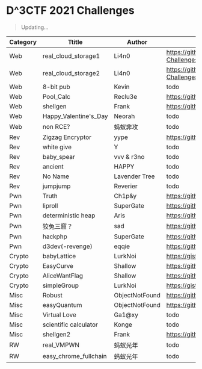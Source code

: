 # D^3CTF 2021 Challenges

> Updating...

| Category | Ttitle                | Author         | URL                                                          |
| -------- | --------------------- | -------------- | ------------------------------------------------------------ |
| Web      | real_cloud_storage1   | Li4n0          | https://github.com/Li4n0/My-CTF-Challenges/tree/master/D%5E3CTF2021_real_cloud |
| Web      | real_cloud_storage2   | Li4n0          | https://github.com/Li4n0/My-CTF-Challenges/tree/master/D%5E3CTF2021_real_cloud |
| Web      | 8-bit pub             | Kevin          | todo                                                         |
| Web      | Pool_Calc             | Reclu3e        | https://github.com/Reclu3e/MyCTFChallenges/tree/main/D3CTF2021/Pool_Calc |
| Web      | shellgen              | Frank          | https://github.com/frankli0324/d3ctf-shellgen/tree/master/web |
| Web      | Happy_Valentine's_Day | Neorah         | todo                                                         |
| Web      | non RCE?              | 蚂蚁非攻       | todo                                                         |
| Rev      | Zigzag Encryptor      | yype           | https://github.com/yype/ZigzagEncryptorPub                   |
| Rev      | white give            | Y              | todo                                                         |
| Rev      | baby_spear            | vvv & r3no     | todo                                                         |
| Rev      | ancient               | HAPPY          | todo                                                         |
| Rev      | No Name               | Lavender Tree  | todo                                                         |
| Rev      | jumpjump              | Reverier       | todo                                                         |
| Pwn      | Truth                 | Ch1p&y         | https://github.com/ZhouZiY/hctf2021_pwn                      |
| Pwn      | liproll               | SuperGate      | https://github.com/UESuperGate/D3CTF-2021-Exploits           |
| Pwn      | deterministic heap    | Aris           | https://github.com/ArisXu/Deterministic-Heap                 |
| Pwn      | 狡兔三窟？            | sad            | https://github.com/sadmess/easy_cpp                          |
| Pwn      | hackphp               | SuperGate      | https://github.com/UESuperGate/D3CTF-2021-Exploits           |
| Pwn      | d3dev(-revenge)       | eqqie          | https://github.com/yikesoftware/d3ctf-2021-pwn-d3dev         |
| Crypto   | babyLattice           | LurkNoi        | https://gist.github.com/LurkNoi/c42dd9379f2070830f7d973f7862ef29 |
| Crypto   | EasyCurve             | Shallow        | https://github.com/shal10w/d3ctf2021_EasyCurve               |
| Crypto   | AliceWantFlag         | Shallow        | https://github.com/shal10w/d3ctf2021_AliceWantFlag           |
| Crypto   | simpleGroup           | LurkNoi        | https://gist.github.com/LurkNoi/c42dd9379f2070830f7d973f7862ef29 |
| Misc     | Robust                | ObjectNotFound | https://github.com/zhouweitong3/d3ctf_Robust                 |
| Misc     | easyQuantum           | ObjectNotFound | https://github.com/zhouweitong3/d3ctf_easyQuantum            |
| Misc     | Virtual Love          | Ga1@xy         | todo                                                         |
| Misc     | scientific calculator | Konge          | todo                                                         |
| Misc     | shellgen2             | Frank          | https://github.com/frankli0324/d3ctf-shellgen/tree/master/misc |
| RW       | real_VMPWN            | 蚂蚁光年       | todo                                                         |
| RW       | easy_chrome_fullchain | 蚂蚁光年       | todo                                                         |
